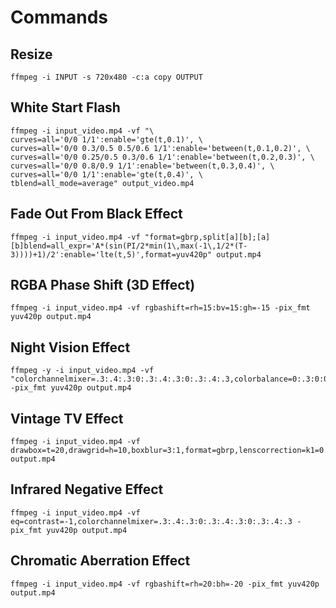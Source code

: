 # Commands

## Resize

```
ffmpeg -i INPUT -s 720x480 -c:a copy OUTPUT
```

## White Start Flash

```
ffmpeg -i input_video.mp4 -vf "\
curves=all='0/0 1/1':enable='gte(t,0.1)', \
curves=all='0/0 0.3/0.5 0.5/0.6 1/1':enable='between(t,0.1,0.2)', \
curves=all='0/0 0.25/0.5 0.3/0.6 1/1':enable='between(t,0.2,0.3)', \
curves=all='0/0 0.8/0.9 1/1':enable='between(t,0.3,0.4)', \
curves=all='0/0 1/1':enable='gte(t,0.4)', \
tblend=all_mode=average" output_video.mp4
```

## Fade Out From Black Effect

```
ffmpeg -i input_video.mp4 -vf "format=gbrp,split[a][b];[a][b]blend=all_expr='A*(sin(PI/2*min(1\,max(-1\,1/2*(T-3))))+1)/2':enable='lte(t,5)',format=yuv420p" output.mp4
```

## RGBA Phase Shift (3D Effect)

```
ffmpeg -i input_video.mp4 -vf rgbashift=rh=15:bv=15:gh=-15 -pix_fmt yuv420p output.mp4
```

## Night Vision Effect

```
ffmpeg -y -i input_video.mp4 -vf "colorchannelmixer=.3:.4:.3:0:.3:.4:.3:0:.3:.4:.3,colorbalance=0:.3:0:0:.3:0:0:.3:0,eq=contrast=1.9:brightness=0:saturation=1:gamma=1:gamma_r=1:gamma_g=1.4:gamma_b=1:gamma_weight=1" -pix_fmt yuv420p output.mp4
```

## Vintage TV Effect

```
ffmpeg -i input_video.mp4 -vf drawbox=t=20,drawgrid=h=10,boxblur=3:1,format=gbrp,lenscorrection=k1=0.1,format=yuv420p output.mp4
```

## Infrared Negative Effect

```
ffmpeg -i input_video.mp4 -vf eq=contrast=-1,colorchannelmixer=.3:.4:.3:0:.3:.4:.3:0:.3:.4:.3 -pix_fmt yuv420p output.mp4
```

## Chromatic Aberration Effect

```
ffmpeg -i input_video.mp4 -vf rgbashift=rh=20:bh=-20 -pix_fmt yuv420p output.mp4
```
